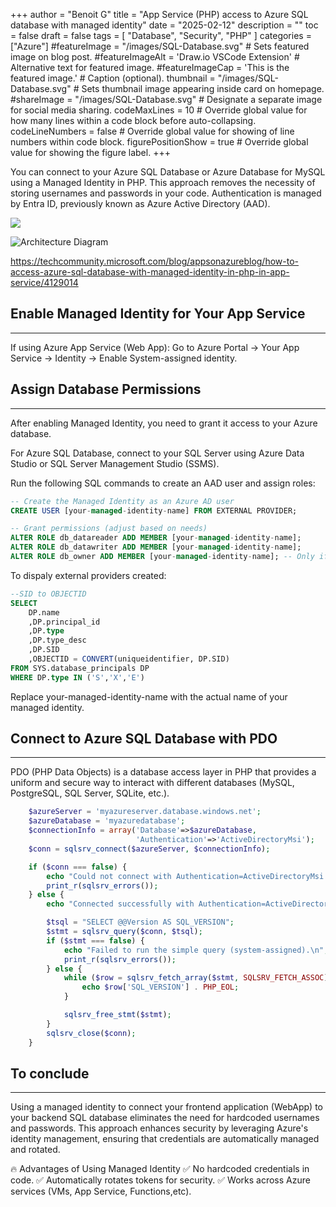 +++
author = "Benoit G"
title = "App Service (PHP) access to Azure SQL database with managed identity"
date = "2025-02-12"
description = ""
toc = false
draft = false
tags = [
    "Database", "Security", "PHP"
]
categories = ["Azure"]
#featureImage = "/images/SQL-Database.svg" # Sets featured image on blog post.
#featureImageAlt = 'Draw.io VSCode Extension' # Alternative text for featured image.
#featureImageCap = 'This is the featured image.' # Caption (optional).
thumbnail = "/images/SQL-Database.svg" # Sets thumbnail image appearing inside card on homepage.
#shareImage = "/images/SQL-Database.svg" # Designate a separate image for social media sharing.
codeMaxLines = 10 # Override global value for how many lines within a code block before auto-collapsing.
codeLineNumbers = false # Override global value for showing of line numbers within code block.
figurePositionShow = true # Override global value for showing the figure label.
+++

You can connect to your Azure SQL Database or Azure Database for MySQL using a Managed Identity in PHP. This approach removes the necessity of storing usernames and passwords in your code. Authentication is managed by Entra ID, previously known as Azure Active Directory (AAD).
<!--more-->

<img src="/images/SQL-Database.svg">

![Architecture Diagram](https://learn.microsoft.com/en-us/azure/app-service/media/tutorial-connect-msi-sql-database/architecture.png)

https://techcommunity.microsoft.com/blog/appsonazureblog/how-to-access-azure-sql-database-with-managed-identity-in-php-in-app-service/4129014


## Enable Managed Identity for Your App Service
---
If using Azure App Service (Web App): Go to Azure Portal → Your App Service → Identity → Enable System-assigned identity.

## Assign Database Permissions
---

After enabling Managed Identity, you need to grant it access to your Azure database.

For Azure SQL Database, connect to your SQL Server using Azure Data Studio or SQL Server Management Studio (SSMS).

Run the following SQL commands to create an AAD user and assign roles:

```SQL
-- Create the Managed Identity as an Azure AD user
CREATE USER [your-managed-identity-name] FROM EXTERNAL PROVIDER;

-- Grant permissions (adjust based on needs)
ALTER ROLE db_datareader ADD MEMBER [your-managed-identity-name];
ALTER ROLE db_datawriter ADD MEMBER [your-managed-identity-name];
ALTER ROLE db_owner ADD MEMBER [your-managed-identity-name]; -- Only if full access is needed
```

To dispaly external providers created:

```SQL
--SID to OBJECTID
SELECT
	DP.name
	,DP.principal_id
	,DP.type
	,DP.type_desc
	,DP.SID
	,OBJECTID = CONVERT(uniqueidentifier, DP.SID)
FROM SYS.database_principals DP
WHERE DP.type IN ('S','X','E')
```

Replace your-managed-identity-name with the actual name of your managed identity.

## Connect to Azure SQL Database with PDO
---

PDO (PHP Data Objects) is a database access layer in PHP that provides a uniform and secure way to interact with different databases (MySQL, PostgreSQL, SQL Server, SQLite, etc.).

```PHP
	$azureServer = 'myazureserver.database.windows.net';
	$azureDatabase = 'myazuredatabase';
	$connectionInfo = array('Database'=>$azureDatabase,
	                        'Authentication'=>'ActiveDirectoryMsi');
	$conn = sqlsrv_connect($azureServer, $connectionInfo);

	if ($conn === false) {
	    echo "Could not connect with Authentication=ActiveDirectoryMsi (system-assigned).\n";
	    print_r(sqlsrv_errors());
	} else {
	    echo "Connected successfully with Authentication=ActiveDirectoryMsi (system-assigned).\n";

	    $tsql = "SELECT @@Version AS SQL_VERSION";
	    $stmt = sqlsrv_query($conn, $tsql);
	    if ($stmt === false) {
	        echo "Failed to run the simple query (system-assigned).\n";
	        print_r(sqlsrv_errors());
	    } else {
	        while ($row = sqlsrv_fetch_array($stmt, SQLSRV_FETCH_ASSOC)) {
	            echo $row['SQL_VERSION'] . PHP_EOL;
	        }

	        sqlsrv_free_stmt($stmt);
	    }
	    sqlsrv_close($conn);
	}
```

## To conclude
---

Using a managed identity to connect your frontend application (WebApp) to your backend SQL database eliminates the need for hardcoded usernames and passwords. This approach enhances security by leveraging Azure's identity management, ensuring that credentials are automatically managed and rotated.

🔥 Advantages of Using Managed Identity
✅ No hardcoded credentials in code.
✅ Automatically rotates tokens for security.
✅ Works across Azure services (VMs, App Service, Functions,etc).